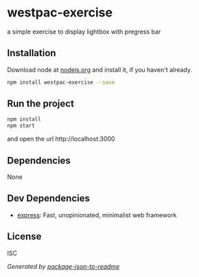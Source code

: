 # westpac-exercise 

a simple exercise to display lightbox with pregress bar

## Installation

Download node at [nodejs.org](http://nodejs.org) and install it, if you haven't already.

```sh
npm install westpac-exercise --save
```


## Run the project

```sh
npm install
npm start
```

and open the url http://localhost:3000

## Dependencies

None

## Dev Dependencies

- [express](https://github.com/expressjs/express): Fast, unopinionated, minimalist web framework


## License

ISC

_Generated by [package-json-to-readme](https://github.com/zeke/package-json-to-readme)_
